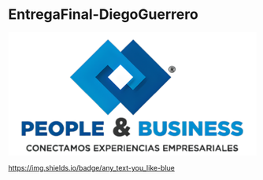 # EntregaFinal-DiegoGuerrero

![Logo P&B](<assets/img/1 IMAGOTIPO zyro.png>)

https://img.shields.io/badge/any_text-you_like-blue